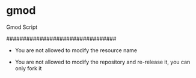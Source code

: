 # gmod
Gmod Script

#################################

- You are not allowed to modify the resource name

- You are not allowed to modify the repository and re-release it, you can only fork it

